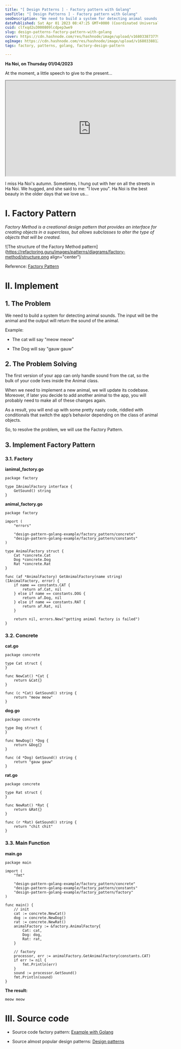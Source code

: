 ```yaml
---
title: "[ Design Patterns ] - Factory pattern with Golang"
seoTitle: "[ Design Patterns ] - Factory pattern with Golang"
seoDescription: "We need to build a system for detecting animal sounds. The input will be the animal and the output will return the sound of the animal."
datePublished: Sat Apr 01 2023 08:47:25 GMT+0000 (Coordinated Universal Time)
cuid: clfxqd2u3000809lcdpep3we9
slug: design-patterns-factory-pattern-with-golang
cover: https://cdn.hashnode.com/res/hashnode/image/upload/v1680338737799/5ee14d4c-c5b3-47b5-a6c4-fe832176aded.png
ogImage: https://cdn.hashnode.com/res/hashnode/image/upload/v1680338812769/4b61be5b-608b-4124-b402-70cf8100ccfb.png
tags: factory, patterns, golang, factory-design-pattern

---
```


**Ha Noi, on Thursday 01/04/2023**

At the moment, a little speech to give to the present...

<center><iframe width="560" height="315" src="https://www.youtube.com/embed/VTF2G6Egtq8"></iframe></center>

I miss Ha Noi's autumn. Sometimes, I hung out with her on all the streets in Ha Noi. We hugged, and she said to me: "I love you". Ha Noi is the best beauty in the older days that we love us...

# I. Factory Pattern

*Factory Method is a creational design pattern that provides an interface for creating objects in a superclass, but allows subclasses to alter the type of objects that will be created.*

![The structure of the Factory Method pattern](https://refactoring.guru/images/patterns/diagrams/factory-method/structure.png align="center")

Reference: [Factory Pattern](https://refactoring.guru/design-patterns/factory-method)

# II. Implement

## 1\. The Problem

We need to build a system for detecting animal sounds. The input will be the animal and the output will return the sound of the animal.

Example:

* The cat will say "meow meow"
    
* The Dog will say "gauw gauw"
    

## 2\. The Problem Solving

The first version of your app can only handle sound from the cat, so the bulk of your code lives inside the Animal class.

When we need to implement a new animal, we will update its codebase. Moreover, if later you decide to add another animal to the app, you will probably need to make all of these changes again.

As a result, you will end up with some pretty nasty code, riddled with conditionals that switch the app’s behavior depending on the class of animal objects.

So, to resolve the problem, we will use the Factory Pattern.

## 3\. Implement Factory Pattern

### 3.1. Factory

**ianimal\_factory.go**

```golang
package factory

type IAnimalFactory interface {
	GetSound() string
}
```

**animal\_factory.go**

```golang
package factory

import (
	"errors"

	"design-pattern-golang-example/factory_pattern/concrete"
	"design-pattern-golang-example/factory_pattern/constants"
)

type AnimalFactory struct {
	Cat *concrete.Cat
	Dog *concrete.Dog
	Rat *concrete.Rat
}

func (af *AnimalFactory) GetAnimalFactory(name string) (IAnimalFactory, error) {
	if name == constants.CAT {
		return af.Cat, nil
	} else if name == constants.DOG {
		return af.Dog, nil
	} else if name == constants.RAT {
		return af.Rat, nil
	}

	return nil, errors.New("getting animal factory is failed")
}
```

### 3.2. Concrete

**cat.go**

```golang
package concrete

type Cat struct {
}

func NewCat() *Cat {
	return &Cat{}
}

func (c *Cat) GetSound() string {
	return "meow meow"
}
```

**dog.go**

```golang
package concrete

type Dog struct {
}

func NewDog() *Dog {
	return &Dog{}
}

func (d *Dog) GetSound() string {
	return "gauw gauw"
}
```

**rat.go**

```golang
package concrete

type Rat struct {
}

func NewRat() *Rat {
	return &Rat{}
}

func (r *Rat) GetSound() string {
	return "chit chit"
}
```

### 3.3. Main Function

**main.go**

```golang
package main

import (
	"fmt"

	"design-pattern-golang-example/factory_pattern/concrete"
	"design-pattern-golang-example/factory_pattern/constants"
	"design-pattern-golang-example/factory_pattern/factory"
)

func main() {
	// init
	cat := concrete.NewCat()
	dog := concrete.NewDog()
	rat := concrete.NewRat()
	animalFactory := &factory.AnimalFactory{
		Cat: cat,
		Dog: dog,
		Rat: rat,
	}

	// factory
	processor, err := animalFactory.GetAnimalFactory(constants.CAT)
	if err != nil {
		fmt.Println(err)
	}
	sound := processor.GetSound()
	fmt.Println(sound)
}
```

**The result:**

```golang
meow meow
```

# III. Source code

* Source code factory pattern: [Example with Golang](https://github.com/nguyenvantuan2391996/design-pattern-golang-example/tree/master/factory_pattern)
    
* Source almost popular design patterns: [Design patterns](https://github.com/nguyenvantuan2391996/design-pattern-golang-example)